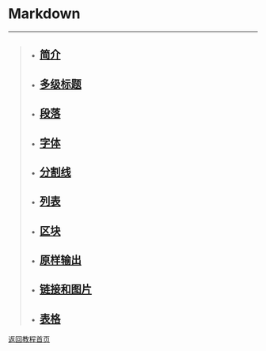 # Markdown
*** 
>+ ## [简介](https://github.com/520171/note/blob/master/Markdown/简介.md)  
>+ ## [多级标题](https://github.com/520171/note/blob/master/Markdown/多级标题.md)  
>+ ## [段落](https://github.com/520171/note/blob/master/Markdown/段落.md)  
>+ ## [字体](https://github.com/520171/note/blob/master/Markdown/字体.md)  
>+ ## [分割线](https://github.com/520171/note/blob/master/Markdown/分割线.md)  
>* ## [列表](https://github.com/520171/note/blob/master/Markdown/列表.md)  
>* ## [区块](https://github.com/520171/note/blob/master/Markdown/区块.md)  
>* ## [原样输出](https://github.com/520171/note/blob/master/Markdown/原样输出.md)  
>* ## [链接和图片](https://github.com/520171/note/blob/master/Markdown/链接和图片.md)  
>* ## [表格](https://github.com/520171/note/blob/master/Markdown/表格.md)  

[返回教程首页](https://github.com/520171/note/blob/master/README.md)
